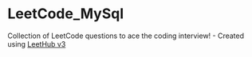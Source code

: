 # LeetCode_MySql
Collection of LeetCode questions to ace the coding interview! - Created using [LeetHub v3](https://github.com/raphaelheinz/LeetHub-3.0)
